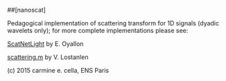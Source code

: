 ##[nanoscat]

Pedagogical implementation of scattering transform for 1D signals
(dyadic wavelets only); for more complete implementations please see:

[ScatNetLight](https://github.com/edouardoyallon/ScatNetLight/releases) by E. Oyallon

[scattering.m](https://github.com/lostanlen/scattering.m) by V. Lostanlen


(c) 2015 carmine e. cella, ENS Paris
